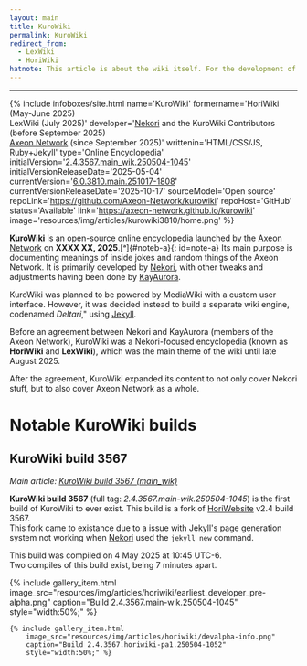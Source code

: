 ```yaml
---
layout: main
title: KuroWiki
permalink: KuroWiki
redirect_from:
  - LexWiki
  - HoriWiki
hatnote: This article is about the wiki itself. For the development of KuroWiki, see <a href='Development_of_KuroWiki'>Development of KuroWiki</a>. For the list of all known KuroWiki builds, see <a href='List_of_all_KuroWiki_builds'>List of all KuroWiki builds</a>
---
```

---
{% include infoboxes/site.html
name='KuroWiki'
formername='HoriWiki (May-June 2025)<br>LexWiki (July 2025)'
developer='<a href="Nekori64">Nekori</a> and the KuroWiki Contributors (before September 2025)<br><a href="Axeon_Network">Axeon Network</a> (since September 2025)'
writtenin='HTML/CSS/JS, Ruby+Jekyll'
type='Online Encyclopedia'
initialVersion='<a href="KuroWiki_build_3567_(main_wik)">2.4.3567.main_wik.250504-1045</a>'
initialVersionReleaseDate='2025-05-04'
currentVersion='<a href="KuroWiki_build_3810">6.0.3810.main.251017-1808</a>'
currentVersionReleaseDate='2025-10-17'
sourceModel='Open source'
repoLink='https://github.com/Axeon-Network/kurowiki'
repoHost='GitHub'
status='Available'
link='https://axeon-network.github.io/kurowiki'
image='resources/img/articles/kurowiki3810/home.png'
%}

**KuroWiki** is an open-source online encyclopedia launched by the [Axeon Network](Axeon_Network) on **XXXX XX, 2025**.[ᵃ]{#noteb-a}{: id=note-a} Its main purpose is documenting meanings of inside jokes and random things of the Axeon Network. It is primarily developed by [Nekori](Nekori), with other tweaks and adjustments having been done by [KayAurora](KayAurora).

KuroWiki was planned to be powered by MediaWiki with a custom user interface. However, it was decided instead to build a separate wiki engine, codenamed *Deltari*," using [Jekyll](https://jekyllrb.com).

Before an agreement between Nekori and KayAurora (members of the Axeon Network), KuroWiki was a Nekori-focused encyclopedia (known as **HoriWiki** and **LexWiki**), which was the main theme of the wiki until late August 2025.

After the agreement, KuroWiki expanded its content to not only cover Nekori stuff, but to also cover Axeon Network as a whole.

# Notable KuroWiki builds

## KuroWiki build 3567

*Main article: [KuroWiki build 3567 (main_wik)](KuroWiki_build_3567_(main_wik))*

**KuroWiki build 3567** (full tag: *2.4.3567.main-wik.250504-1045*) is the first build of KuroWiki to ever exist. This build is a fork of [HoriWebsite](HoriWebsite) v2.4 build 3567.<br>This fork came to existance due to a issue with Jekyll's page generation system not working when [Nekori](Nekori) used the `jekyll new` command. 

This build was compiled on 4 May 2025 at 10:45 UTC-6.<br>Two compiles of this build exist, being 7 minutes apart.

<div class="wiki-gallery">
    {% include gallery_item.html 
        image_src="resources/img/articles/horiwiki/earliest_developer_pre-alpha.png" 
        caption="Build 2.4.3567.main-wik.250504-1045"
        style="width:50%;" %}

    {% include gallery_item.html 
        image_src="resources/img/articles/horiwiki/devalpha-info.png" 
        caption="Build 2.4.3567.horiwiki-pa1.250504-1052"
        style="width:50%;" %}
</div>